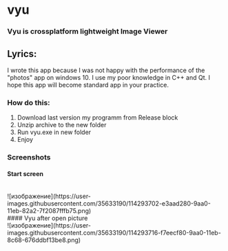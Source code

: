 # vyu
### Vyu is crossplatform lightweight Image Viewer

## Lyrics:
I wrote this app because I was not happy with the performance of the "photos" app on windows 10. I use my poor knowledge in C++ and Qt.
I hope this app will become standard app in your practice.

### How do this:
1. Download last version my programm from Release block
2. Unzip archive to the new folder
3. Run vyu.exe in new folder
4. Enjoy

### Screenshots
#### Start screen
<br>
![изображение](https://user-images.githubusercontent.com/35633190/114293702-e3aad280-9aa0-11eb-82a2-7f2087fffb75.png)
<br>
#### Vyu after open picture
<br>
![изображение](https://user-images.githubusercontent.com/35633190/114293716-f7eecf80-9aa0-11eb-8c68-676ddbf13be8.png)
<br>
